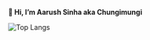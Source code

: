 **👋 Hi, I’m Aarush Sinha aka Chungimungi**

![Top Langs](https://github-readme-stats.vercel.app/api/top-langs/?username=chungimungi&size_weight=0.5&count_weight=0.5)


<!---
chungimungi/chungimungi is a ✨ special ✨ repository because its `README.md` (this file) appears on your GitHub profile.
You can click the Preview link to take a look at your changes.
--->
